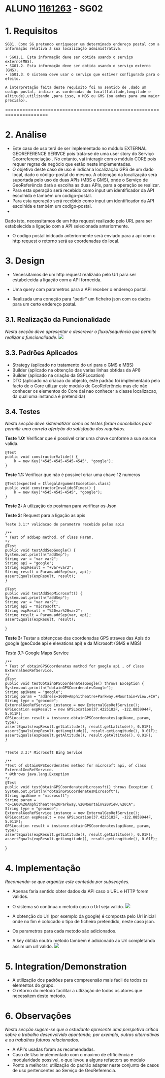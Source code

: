 **ALUNO [1161263](../)** - SG02
=======================================
 
 
# 1. Requisitos
 
 	SG01. Como SG pretendo enriquecer um determinado endereço postal com a informação relativa à sua localização administrativa.
 
    • SG01.1. Esta informação deve ser obtida usando o serviço externo(MBS).
    • SG01.2. Esta informação deve ser obtida usando o serviço externo (GMS).
    • SG01.3. O sistema deve usar o serviço que estiver configurado para o efeito.
        
	A interpretação feita deste requisito foi no sentido de ,dado um codigo postal, indicar as cordenadas do local(latitude,longitude e altitude),utilizando ,para isso, o MBS ou GMS (ou ambos para uma maior precisão).
=====================================================================

# 2. Análise

  + Este caso de uso terá de ser implementado no módulo EXTERNAL GEOREFERENCE SERIVCE pois trata-se de uma user story do Serviço Georreferenciação . No entanto, vai interagir com o módulo CORE pois requer regras de negócio que estão neste implementadas.
  + O objetivo deste caso de uso é indicar a localização GPS de um dado local, dado o código-postal do mesmo. A obtenção da localização será suportada pelo uso de duas APIs (MBS e GMS),    onde o Serviço de GeoReferência dará a escolha as duas APIs, para a operação se realizar.
  + Para esta operação será recebido como input um identificador da API escolhida e também um codigo-postal.
  + Para esta operação será recebido como input um identificador da API escolhida e também um codigo-postal.
  + 
 Dado isto, necessitamos de um http request realizado pelo URL para ser estabelecida a ligação com a API selecionada anteriormente.


 + O codigo postal inidcado anteriormente será  enviado para a api com o http request  o retorno será as coordenadas do local.



# 3. Design

  + Necessitamos de um http request realizado pelo Url para ser estabelecida a ligação com a API fornecida.
  
+ Uma query com parametros para a API receber o endereço postal.
+ Realizada uma coneção para "pedir" um ficheiro json com os dados para um certo endereço postal.


## 3.1. Realização da Funcionalidade
 
*Nesta secção deve apresentar e descrever o fluxo/sequência que permite realizar a funcionalidade.*
![](SG02.svg)
 
## 3.3. Padrões Aplicados

+ Strategy (aplicado no tratamento do url para o GMS e MBS)
+ Builder (aplicado na obtenção das varias linhas obtidas da API)
+ Builder (aplicado na criação da GSPLocation)
+ DTO (aplicado na criacao do objecto, este padrão foi implementado pelo facto de o Core utlizar este modulo de GeoReferência mas ele não conhecer os elementos do Core dai nao conhecer a classe localizacao, da qual uma instancia é pretendida)

## 3.4. Testes 
*Nesta secção deve sistematizar como os testes foram concebidos para permitir uma correta aferição da satisfação dos requisitos.*
 
**Teste 1.0:** Verificar que é possivel criar uma chave conforme a sua source valida.
 
    @Test
    public void constructorValide() {
        k = new Key("4545-4545-4545-4545", "google");
    }

**Teste 1.1:** Verificar que não é possivel criar uma chave 12 numeros

    @Test(expected = IllegalArgumentException.class)
    public void constructorInvalide3Times() {
        k = new Key("4545-4545-4545", "google");
    }
    
**Teste 2:** A utlização do postman para verificar os Json

**Teste 3:** Request para a ligação as apis 


	Teste 3.1:* validacao do parametro recebido pelas apis 

    /**
    * Test of addSep method, of class Param.
    */
    @Test
    public void testAddSepGoogle() {
    System.out.println("addSep");
    String var = "var var2";
    String api = "google";
    String expResult = "+var+var2";
    String result = Param.addSep(var, api);
    assertEquals(expResult, result);
    }

    @Test
    public void testAddSepMicrosoft() {
    System.out.println("addSep");
    String var = "var var2";
    String api = "microsoft";
    String expResult = "%20var%20var2";
    String result = Param.addSep(var, api);
    assertEquals(expResult, result);
}

**Teste 3:** Testar a obtençcao das coordenadas GPS atraves das Apis do google (geoCode api e elevations api) e da Microsoft (GMS e MBS)

*Teste 3.1:* Google Maps Service 
    
    /**
    * Test of obtainGPSCoordenates method for google api , of class ExternalGeoRefService.
    */
    @Test
    public void testObtainGPSCoordenatesGoogle() throws Exception {
    System.out.println("obtainGPSCoordenatesGoogle");
    String apiName = "google";
    String param = "address=1600+Amphitheatre+Parkway,+Mountain+View,+CA";
    String type = "geocode";
    ExternalGeoRefService instance = new ExternalGeoRefService();
    GPSLocation expResult = new GPSLocation(37.4225182F, -122.0859944F, 5.911F);
    GPSLocation result = instance.obtainGPSCoordenates(apiName, param, type);
    assertEquals(expResult.getLatitude(), result.getLatitude(), 0.01F);
    assertEquals(expResult.getLongitude(), result.getLongitude(), 0.01F);
    assertEquals(expResult.getAltitude(), result.getAltitude(), 0.01F);
    }


	*Teste 3.3:* Microsoft Bing Service 

    /**
    *Test of obtainGPSCoordenates method for microsoft api, of class ExternalGeoRefService.
    * @throws java.lang.Exception
    */
    @Test
    public void testObtainGPSCoordenatesMicrososft() throws Exception {
    System.out.println("obtainGPSCoordenatesMicrosoft");
    String apiName = "microsoft";
    String param = "q=1600%20Amphitheatre%20Parkway,%20Mountain%20View,%20CA";
    String type = "geocode";
    ExternalGeoRefService instance = new ExternalGeoRefService();
    GPSLocation expResult = new GPSLocation(37.4225182F, -122.0859944F, 5.911F);
    GPSLocation result = instance.obtainGPSCoordenates(apiName, param, type);
    assertEquals(expResult.getLatitude(), result.getLatitude(), 0.01F);
    assertEquals(expResult.getLongitude(), result.getLongitude(), 0.01F);
    

}
 
# 4. Implementação

*Recomenda-se que organize este conteúdo por subsecções.*

+ Apenas faria sentido obter dados da API caso o URL e HTTP forem validos.
+ O sistema só continua o metodo caso o Url seja valido.
![](GarantirUrlConectado.PNG)


+ A obtenção do Url (por exemplo da google) é composta pelo Url inicial onde no fim é colocado o tipo de ficheiro pretendido, neste caso json.
+ Os parametros para cada metodo são adicionados.
+ A key obtida noutro metodo tambem é adicionado ao Url completando assim um url valido.
![](GoogleSource.PNG)
 
# 5. Integration/Demonstration
 
+ A utilização dos padrões para compreensão mais facil de todos os elementos do grupo.
+ O retorno do metodo facilitar a utlização de todos os atores que necessitem deste metodo.
 
# 6. Observações
 
*Nesta secção sugere-se que o estudante apresente uma perspetiva critica sobre o trabalho desenvolvido apontando, por exemplo, outras alternativas e ou trabalhos futuros relacionados.*

+ A API's usadas foram as recomendadas.
+ Caso de Uso implementado com o maximo de efificiência e modularidade possivel, o que levou a alguns refactors ao modulo 
+ Ponto a melhorar: utilização do padrão adapter neste conjunto de casos de uso pertencentes ao Serviço de GeoReferencia.